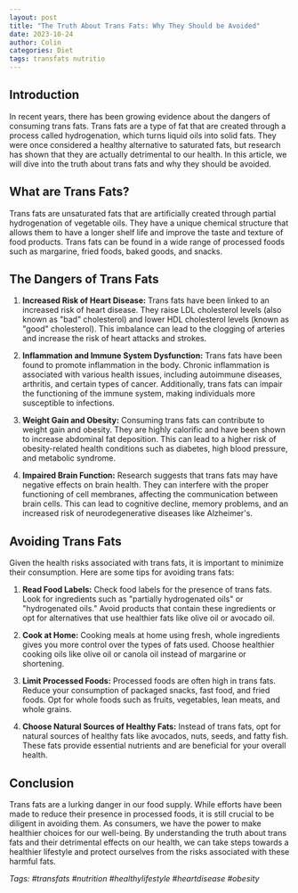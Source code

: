 ```yaml
---
layout: post
title: "The Truth About Trans Fats: Why They Should be Avoided"
date: 2023-10-24
author: Colin
categories: Diet
tags: transfats nutritio
---
```


## Introduction

In recent years, there has been growing evidence about the dangers of consuming trans fats. Trans fats are a type of fat that are created through a process called hydrogenation, which turns liquid oils into solid fats. They were once considered a healthy alternative to saturated fats, but research has shown that they are actually detrimental to our health. In this article, we will dive into the truth about trans fats and why they should be avoided.

## What are Trans Fats?

Trans fats are unsaturated fats that are artificially created through partial hydrogenation of vegetable oils. They have a unique chemical structure that allows them to have a longer shelf life and improve the taste and texture of food products. Trans fats can be found in a wide range of processed foods such as margarine, fried foods, baked goods, and snacks.

## The Dangers of Trans Fats

1. **Increased Risk of Heart Disease:** Trans fats have been linked to an increased risk of heart disease. They raise LDL cholesterol levels (also known as "bad" cholesterol) and lower HDL cholesterol levels (known as "good" cholesterol). This imbalance can lead to the clogging of arteries and increase the risk of heart attacks and strokes.

2. **Inflammation and Immune System Dysfunction:** Trans fats have been found to promote inflammation in the body. Chronic inflammation is associated with various health issues, including autoimmune diseases, arthritis, and certain types of cancer. Additionally, trans fats can impair the functioning of the immune system, making individuals more susceptible to infections.

3. **Weight Gain and Obesity:** Consuming trans fats can contribute to weight gain and obesity. They are highly calorific and have been shown to increase abdominal fat deposition. This can lead to a higher risk of obesity-related health conditions such as diabetes, high blood pressure, and metabolic syndrome.

4. **Impaired Brain Function:** Research suggests that trans fats may have negative effects on brain health. They can interfere with the proper functioning of cell membranes, affecting the communication between brain cells. This can lead to cognitive decline, memory problems, and an increased risk of neurodegenerative diseases like Alzheimer's.

## Avoiding Trans Fats

Given the health risks associated with trans fats, it is important to minimize their consumption. Here are some tips for avoiding trans fats:

1. **Read Food Labels:** Check food labels for the presence of trans fats. Look for ingredients such as "partially hydrogenated oils" or "hydrogenated oils." Avoid products that contain these ingredients or opt for alternatives that use healthier fats like olive oil or avocado oil.

2. **Cook at Home:** Cooking meals at home using fresh, whole ingredients gives you more control over the types of fats used. Choose healthier cooking oils like olive oil or canola oil instead of margarine or shortening.

3. **Limit Processed Foods:** Processed foods are often high in trans fats. Reduce your consumption of packaged snacks, fast food, and fried foods. Opt for whole foods such as fruits, vegetables, lean meats, and whole grains.

4. **Choose Natural Sources of Healthy Fats:** Instead of trans fats, opt for natural sources of healthy fats like avocados, nuts, seeds, and fatty fish. These fats provide essential nutrients and are beneficial for your overall health.

## Conclusion

Trans fats are a lurking danger in our food supply. While efforts have been made to reduce their presence in processed foods, it is still crucial to be diligent in avoiding them. As consumers, we have the power to make healthier choices for our well-being. By understanding the truth about trans fats and their detrimental effects on our health, we can take steps towards a healthier lifestyle and protect ourselves from the risks associated with these harmful fats.

*Tags: #transfats #nutrition #healthylifestyle #heartdisease #obesity*